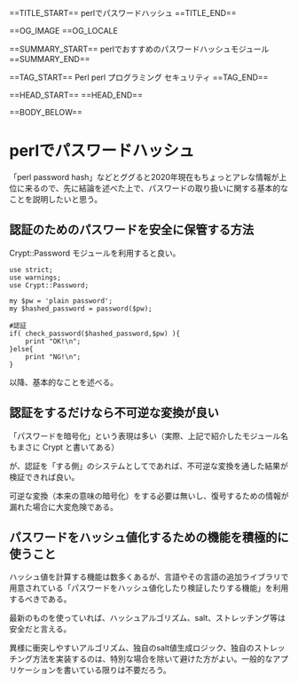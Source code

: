 ==TITLE_START==
perlでパスワードハッシュ
==TITLE_END==

==OG_IMAGE 
==OG_LOCALE 

==SUMMARY_START==
perlでおすすめのパスワードハッシュモジュール
==SUMMARY_END==

==TAG_START==
Perl perl プログラミング セキュリティ
==TAG_END==

==HEAD_START==
==HEAD_END==

==BODY_BELOW==

# perlでパスワードハッシュ

「perl password hash」などとググると2020年現在もちょっとアレな情報が上位に来るので、先に結論を述べた上で、パスワードの取り扱いに関する基本的なことを説明したいと思う。

## 認証のためのパスワードを安全に保管する方法

Crypt::Password モジュールを利用すると良い。

    use strict;
    use warnings;
    use Crypt::Password;
    
    my $pw = 'plain password';
    my $hashed_password = password($pw);

    #認証
    if( check_password($hashed_password,$pw) ){
        print "OK!\n";
    }else{
        print "NG!\n";
    }

以降、基本的なことを述べる。

## 認証をするだけなら不可逆な変換が良い

「パスワードを暗号化」という表現は多い（実際、上記で紹介したモジュール名もまさに Crypt と書いてある）

が、認証を「する側」のシステムとしてであれば、不可逆な変換を通した結果が検証できれば良い。

可逆な変換（本来の意味の暗号化）をする必要は無いし、復号するための情報が漏れた場合に大変危険である。

## パスワードをハッシュ値化するための機能を積極的に使うこと

ハッシュ値を計算する機能は数多くあるが、言語やその言語の追加ライブラリで用意されている「パスワードをハッシュ値化したり検証したりする機能」を利用するべきである。

最新のものを使っていれば、ハッシュアルゴリズム、salt、ストレッチング等は安全だと言える。

異様に衝突しやすいアルゴリズム、独自のsalt値生成ロジック、独自のストレッチング方法を実装するのは、特別な場合を除いて避けた方がよい。一般的なアプリケーションを書いている限りは不要だろう。



